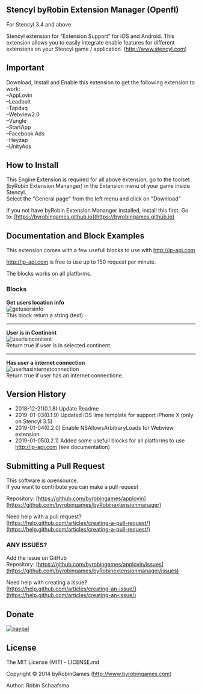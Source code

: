 ## Stencyl byRobin Extension Manager (Openfl)

For Stencyl 3.4 and above

Stencyl extension for “Extension Support”  for iOS and Android. This extension allows you to easily integrate enable features for different extensions on your Stencyl game / application. (http://www.stencyl.com)

## Important

Download, Install and Enable this extension to get the following extension to work:<br>
–AppLovin<br> 
–Leadbolt<br> 
–Tapdaq<br> 
–Webview2.0<br> 
–Vungle<br> 
–StartApp<br> 
–Facebook Ads<br> 
–Heyzap<br> 
–UnityAds<br> 

## How to Install

This Engine Extension is required for all above extension, go to the toolset (byRobin Extension Mananger) in the Extension menu of your game inside Stencyl.<br/>
Select the "General page" from the left menu and click on "Download"

If you not have byRobin Extension Mananger installed, install this first.
Go to: [https://byrobingames.github.io](https://byrobingames.github.io)

## Documentation and Block Examples

This extension comes with a few usefull blocks to use with http://ip-api.com

http://ip-api.com is free to use up to 150 request per minute.

The blocks works on all platforms.

### Blocks

**Get users location info** <br/>
  ![getusersinfo](https://byrobingames.github.io/img/byrobinextensionmanager/getusersinfo.png)<br/>
  This block return a string.(text)
  
  <hr/>
  
  **User is in Continent** <br/>
  ![userisinconitent](https://byrobingames.github.io/img/byrobinextensionmanager/userisinconitent.png)<br/>
  Return true if user is in selected continent.
  
  <hr/>
  
  **Has user a internet connection** <br/>
  ![userhasinternetconnection](https://byrobingames.github.io/img/byrobinextensionmanager/userhasinternetconnection.png)<br/>
  Return true if user has an internet connectione.
  
## Version History

- 2018-12-21(0.1.8) Update Readme
- 2019-01-03(0.1.9) Updated iOS  lime template for support iPhone X (only on Stencyl 3.5)
- 2019-01-04(0.2.0) Enable NSAllowsArbitraryLoads for Webview extension
- 2019-01-05(0.2.1) Added some usefull blocks for all platforms to use http://ip-api.com (see documentation)

## Submitting a Pull Request

This software is opensource.<br/>
If you want to contribute you can make a pull request

Repository: [https://github.com/byrobingames/applovin](https://github.com/byrobingames/byRobinextensionmanager)

Need help with a pull request?<br/>
[https://help.github.com/articles/creating-a-pull-request/](https://help.github.com/articles/creating-a-pull-request/)

### ANY ISSUES?

Add the issue on GitHub<br/>
Repository: [https://github.com/byrobingames/applovin/issues](https://github.com/byrobingames/byRobinextensionmanager/issues)

Need help with creating a issue?<br/>
[https://help.github.com/articles/creating-an-issue/](https://help.github.com/articles/creating-an-issue/)

## Donate

[![paypal](https://www.paypalobjects.com/en_US/i/btn/btn_donateCC_LG.gif)](https://www.paypal.com/cgi-bin/webscr?cmd=_s-xclick&hosted_button_id=HKLGFCAGKBMFL)<br />


## License

The MIT License (MIT) - LICENSE.md

Copyright © 2014 byRobinGames (http://www.byrobingames.com)

Author: Robin Schaafsma
